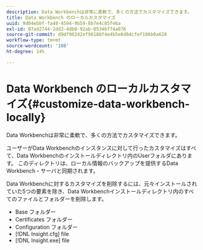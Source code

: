 ```yaml
---
description: Data Workbenchは非常に柔軟で、多くの方法でカスタマイズできます。
title: Data Workbench のローカルカスタマイズ
uuid: 9d04ebbf-fa48-4594-9b59-8b7e4c85fe6a
exl-id: 07ad2744-2dd3-4db0-92ab-05346f74a076
source-git-commit: d9df90242ef96188f4e4b5e6d04cfef196b0a628
workflow-type: tm+mt
source-wordcount: '108'
ht-degree: 14%

---
```


# Data Workbench のローカルカスタマイズ{#customize-data-workbench-locally}

Data Workbenchは非常に柔軟で、多くの方法でカスタマイズできます。

ユーザーがData Workbenchのインスタンスに対して行ったカスタマイズはすべて、Data Workbenchのインストールディレクトリ内のUserフォルダにあります。 このディレクトリは、ローカル情報のバックアップを提供するData Workbench・サーバと同期されます。

Data Workbenchに対するカスタマイズを削除するには、元々インストールされていた5つの要素を除き、Data Workbenchインストールディレクトリ内のすべてのファイルとフォルダーを削除します。

* Base フォルダー
* Certificates フォルダー
* Configuration フォルダー
* [!DNL Insight.cfg] file
* [!DNL Insight.exe] file
